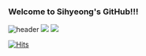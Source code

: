 ### Welcome to Sihyeong's GitHub!!! 
![header](https://capsule-render.vercel.app/api?type=wave&color=auto&height=300&section=header&text=YeomSEE's%20GitHub!&fontSize=90)
<img src="https://img.shields.io/badge/Python-3776AB?style=flat&logo=Python&logoColor=white"/>
<img src="https://img.shields.io/badge/R-276DC3?style=flat&logo=R&logoColor=white"/>

<!--
**yeomsee/yeomsee** is a ✨ _special_ ✨ repository because its `README.md` (this file) appears on your GitHub profile.

Here are some ideas to get you started:

- 🔭 I’m currently working on ...
- 🌱 I’m currently learning ...
- 👯 I’m looking to collaborate on ...
- 🤔 I’m looking for help with ...
- 💬 Ask me about ...
- 📫 How to reach me: ...
- 😄 Pronouns: ...
- ⚡ Fun fact: ...
-->

[![Hits](https://hits.seeyoufarm.com/api/count/incr/badge.svg?url=https%3A%2F%2Fgithub.com%2Fyeomsee&count_bg=%23C8943D&title_bg=%23555555&icon=&icon_color=%23E7E7E7&title=Visitor&edge_flat=false)](https://hits.seeyoufarm.com)

